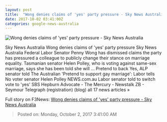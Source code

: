 ```yaml
---
layout: post
title:  "Wong denies claims of 'yes' party pressure - Sky News Australia"
date: 2017-10-02 03:41:00Z
categories: google-news-australia
---
```


![Wong denies claims of 'yes' party pressure - Sky News Australia](http://www.skynews.com.au/content/dam/skynews/news/politics/federal/2017/10/02/skynews_1957283197.jpg/_jcr_content/renditions/skynews.img.1200.1006.jpeg)

Sky News Australia Wong denies claims of 'yes' party pressure Sky News Australia Federal Labor Senator Penny Wong has dismissed claims the party has pressured a colleague to publicly change their stance on marriage equality. Tasmanian senator Helen Polley, who is voting against same-sex marriage, says she has been told she will ... Pretend to back Yes, ALP senator told The Australian 'Pretend to support gay marriage': Labor tells No voter senator Helen Polley NEWS.com.au Labor senator told to switch vote to 'yes' SBS Hepburn Advocate - The Mercury - Newstalk ZB - Seymour Telegraph (registration) (blog) all 17 news articles »


Full story on F3News: [Wong denies claims of 'yes' party pressure - Sky News Australia](http://www.f3nws.com/n/BAzfYC)

> Posted on: Monday, October 2, 2017 3:41:00 AM
